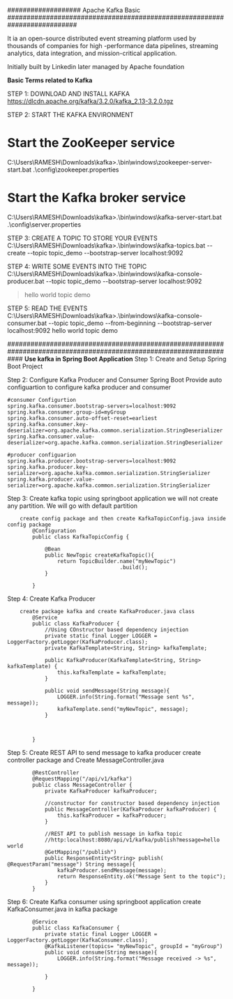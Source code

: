 ################### Apache Kafka Basic ##########################################################################

It ia an open-source distributed event streaming platform used by thousands of companies
for high -performance data pipelines, streaming analytics, data integration, and mission-critical 
application.

Initially built by Linkedin later managed by Apache foundation


**Basic Terms related to Kafka**





STEP 1: DOWNLOAD AND INSTALL KAFKA
https://dlcdn.apache.org/kafka/3.2.0/kafka_2.13-3.2.0.tgz

STEP 2: START THE KAFKA ENVIRONMENT
# Start the ZooKeeper service
C:\Users\RAMESH\Downloads\kafka>.\bin\windows\zookeeper-server-start.bat .\config\zookeeper.properties

# Start the Kafka broker service
C:\Users\RAMESH\Downloads\kafka>.\bin\windows\kafka-server-start.bat .\config\server.properties

STEP 3: CREATE A TOPIC TO STORE YOUR EVENTS
C:\Users\RAMESH\Downloads\kafka>.\bin\windows\kafka-topics.bat --create --topic topic_demo --bootstrap-server localhost:9092

STEP 4: WRITE SOME EVENTS INTO THE TOPIC
C:\Users\RAMESH\Downloads\kafka>.\bin\windows\kafka-console-producer.bat --topic topic_demo --bootstrap-server localhost:9092
>hello world
>topic demo

STEP 5:  READ THE EVENTS
C:\Users\RAMESH\Downloads\kafka>.\bin\windows\kafka-console-consumer.bat --topic topic_demo --from-beginning --bootstrap-server localhost:9092
hello world
topic demo


####################################################################################################################
**Use kafka in Spring Boot Application**
Step 1: Create and Setup Spring Boot Project

Step 2: Configure Kafka Producer and Consumer
    Spring Boot Provide auto configuartion to configure kafka producer and consumer

    #consumer Configurtion
    spring.kafka.consumer.bootstrap-servers=localhost:9092
    spring.kafka.consumer.group-id=myGroup
    spring.kafka.consumer.auto-offset-reset=earliest
    spring.kafka.consumer.key-deserializer=org.apache.kafka.common.serialization.StringDeserializer
    spring.kafka.consumer.value-deserializer=org.apache.kafka.common.serialization.StringDeserializer

    #producer configuarion
    spring.kafka.producer.bootstrap-servers=localhost:9092
    spring.kafka.producer.key-serializer=org.apache.kafka.common.serialization.StringSerializer
    spring.kafka.producer.value-serializer=org.apache.kafka.common.serialization.StringSerializer

Step 3: Create kafka topic using springboot application
        we will not create any partition. We will go with default partition

        create config package and then create KafkaTopicConfig.java inside config package
            @Configuration
            public class KafkaTopicConfig {

                @Bean
                public NewTopic createKafkaTopic(){
                    return TopicBuilder.name("myNewTopic")
                                        .build();
                }
                
            }

Step 4: Create Kafka Producer

        create package kafka and create KafkaProducer.java class
            @Service
            public class KafkaProducer {
                //Using COnstructor based dependency injection
                private static final Logger LOGGER = LoggerFactory.getLogger(KafkaProducer.class);
                private KafkaTemplate<String, String> kafkaTemplate;

                public KafkaProducer(KafkaTemplate<String, String> kafkaTemplate) {
                    this.kafkaTemplate = kafkaTemplate;
                }

                public void sendMessage(String message){
                    LOGGER.info(String.format("Message sent %s", message));
                    kafkaTemplate.send("myNewTopic", message); 
                }
                

                
            }

Step 5: Create REST API to send message to kafka producer
        create controller package and Create MessageController.java

            @RestController
            @RequestMapping("/api/v1/kafka")
            public class MessageController {
                private KafkaProducer kafkaProducer;

                //constructor for constructor based dependency injection
                public MessageController(KafkaProducer kafkaProducer) {
                    this.kafkaProducer = kafkaProducer;
                }

                //REST API to publish message in kafka topic
                //http:localhost:8080/api/v1/kafka/publish?message=hello world
                @GetMapping("/publish")
                public ResponseEntity<String> publish( @RequestParam("message") String message){
                    kafkaProducer.sendMessage(message);
                    return ResponseEntity.ok("Message Sent to the topic");
                }
            }

Step 6: Create Kafka consumer using springboot application
        create KafkaConsumer.java in kafka package
        
            @Service
            public class KafkaConsumer {
                private static final Logger LOGGER = LoggerFactory.getLogger(KafkaConsumer.class);
                @KafkaListener(topics= "myNewTopic", groupId = "myGroup")
                public void consume(String message){
                    LOGGER.info(String.format("Message received -> %s", message));

                }
                
            }


